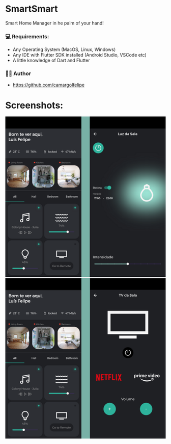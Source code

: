 # SmartSmart

Smart Home Manager in he palm of your hand!

### 💻  Requirements:

* Any Operating System (MacOS, Linux, Windows)
* Any IDE with Flutter SDK installed (Android Studio, VSCode etc)
* A little knowledge of Dart and Flutter

 ### 👨‍💻  Author

 - https://github.com/camargolfelipe

# Screenshots:

<img src="assets/prints/print1.png"/>
<img src="assets/prints/print2.png"/>
